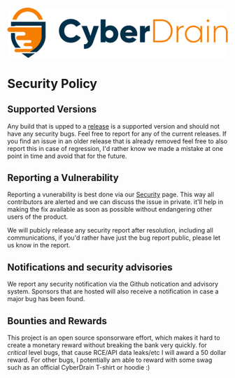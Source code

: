 <p align="center"><a href="https://cyberdrain.com" target="_blank" rel="noopener noreferrer"><img src="assets/img/CyberDrain.png" alt="CyberDrain Logo"></a></p>

# Security Policy

## Supported Versions

Any build that is upped to a [release](releases) is a supported version and should not have any security bugs. Feel free to report for any of the current releases. If you find an issue in an older release that is already removed feel free to also report this in case of regression, I'd rather know we made a mistake at one point in time and avoid that for the future.

## Reporting a Vulnerability

Reporting a vunerability is best done via our [Security](security.md) page. This way all contributors are alerted and we can discuss the issue in private. it'll help in making the fix available as soon as possible without endangering other users of the product. 

We will pubicly release any security report after resolution, including all communications, if you'd rather have just the bug report public, please let us know in the report.

## Notifications and security advisories

We report any security notification via the Github notication and advisory system. Sponsors that are hosted will also receive a notification in case a major bug has been found.

## Bounties and Rewards

This project is an open source sponsorware effort, which makes it hard to create a monetary reward without breaking the bank very quickly. for *critical* level bugs, that cause RCE/API data leaks/etc I will award a 50 dollar reward. For other bugs, I potentially am able to reward with some swag such as an official CyberDrain T-shirt or hoodie :)